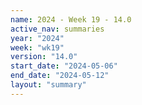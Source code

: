 ```yaml
---
name: 2024 - Week 19 - 14.0
active_nav: summaries
year: "2024"
week: "wk19"
version: "14.0"
start_date: "2024-05-06"
end_date: "2024-05-12"
layout: "summary"
---
```

